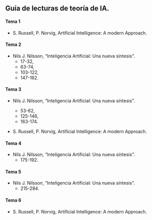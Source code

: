 ## Guía de lecturas de teoría de IA.

#### Tema 1
 - S. Russell, P. Norvig, Artificial Intelligence: A modern Approach.

#### Tema 2
 - Nils J. Nilsson, “Inteligencia Artificial: Una nueva síntesis”.
   - 17-32,
   - 63-74,
   - 103-122,
   - 147-162.

#### Tema 3
 - Nils J. Nilsson, “Inteligencia Artificial: Una nueva síntesis”.
   - 53-62,
   - 125-146,
   - 163-174.

 - S. Russell, P. Norvig, Artificial Intelligence: A modern Approach.

#### Tema 4
- Nils J. Nilsson, “Inteligencia Artificial: Una nueva síntesis”.
  - 175-192.


#### Tema 5
- Nils J. Nilsson, “Inteligencia Artificial: Una nueva síntesis”.
  - 215-284.

#### Tema 6
 - S. Russell, P. Norvig, Artificial Intelligence: A modern Approach.
